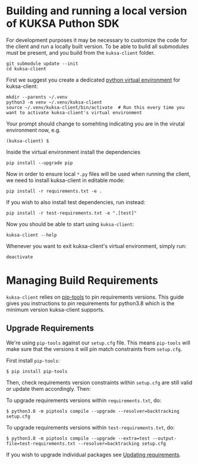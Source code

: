# Building and running a local version of KUKSA Puthon SDK

For development purposes it may be necessary to customize the code for the client and run a locally built version. To be able to build all submodules must be present, and you build from the `kuksa-client` folder.

```console
git submodule update --init
cd kuksa-client
```

First we suggest you create a dedicated [python virtual environment](https://docs.python.org/3/library/venv.html) for kuksa-client:

```console
mkdir --parents ~/.venv
python3 -m venv ~/.venv/kuksa-client
source ~/.venv/kuksa-client/bin/activate  # Run this every time you want to activate kuksa-client's virtual environment
```

Your prompt should change to somehting indicating you are in the virutal environment now, e.g.

```console
(kuksa-client) $
```
Inside the virtual environment install the dependencies
```console
pip install --upgrade pip
```

Now in order to ensure local `*.py` files will be used when running the client, we need to install kuksa-client in editable mode:

```console
pip install -r requirements.txt -e .
```

If you wish to also install test dependencies, run instead:

```console
pip install -r test-requirements.txt -e ".[test]"
```

Now you should be able to start using `kuksa-client`:
```console
kuksa-client --help
```

Whenever you want to exit kuksa-client's virtual environment, simply run:
```console
deactivate
```

# Managing Build Requirements

`kuksa-client` relies on [pip-tools](https://pip-tools.readthedocs.io/en/latest/) to pin requirements versions.
This guide gives you instructions to pin requirements for python3.8 which is the minimum version kuksa-client supports.

## Upgrade Requirements

We're using `pip-tools` against our `setup.cfg` file. This means `pip-tools` will make sure that the versions it will pin
match constraints from `setup.cfg`.

First install `pip-tools`:
```console
$ pip install pip-tools
```

Then, check requirements version constraints within `setup.cfg` are still valid or update them accordingly.
Then:

To upgrade requirements versions within `requirements.txt`, do:
```console
$ python3.8 -m piptools compile --upgrade --resolver=backtracking setup.cfg
```

To upgrade requirements versions within `test-requirements.txt`, do:
```console
$ python3.8 -m piptools compile --upgrade --extra=test --output-file=test-requirements.txt --resolver=backtracking setup.cfg
```

If you wish to upgrade individual packages see [Updating requirements](https://pip-tools.readthedocs.io/en/latest/#updating-requirements).
